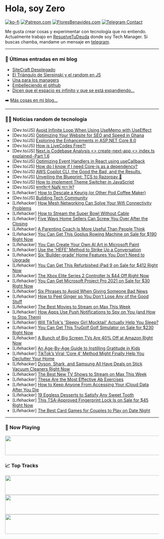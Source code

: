 # Hola, soy Zero

[![ko-fi](https://ko-fi.com/img/githubbutton_sm.svg)](https://ko-fi.com/J3J4N0LUK)
[![Patreon.com](https://img.shields.io/endpoint.svg?url=https%3A%2F%2Fshieldsio-patreon.vercel.app%2Fapi%3Fusername%3Dzerodragon%26type%3Dpatrons&style=for-the-badge)](https://patreon.com/zerodragon)
[![FloresBenavides.com](https://img.shields.io/website?down_message=oops&label=MiBlog&style=for-the-badge&up_message=online&url=https%3A%2F%2Ffloresbenavides.com)](https://floresbenavides.com)
[![Telegram Contact](https://img.shields.io/badge/escr%C3%ADbeme-ZeroDragon-%2326A5E4?style=for-the-badge&logo=telegram)](https://t.me/zerodragon)

Me gusta crear cosas y experimentar con tecnología que no entiendo.
Actualmente trabajo en [ResuelveTuDeuda](http://github.com/resuelve) donde soy Tech Manager.
Si buscas chamba, mandame un mensaje en [telegram](https://t.me/zerodragon).

---

### 📕 Últimas entradas en mi blog
<!-- BLOG-POST-LIST:START -->
- [SiteCraft Desplegado](https://floresbenavides.com/sitecraft-desplegado/)
- [El Triángulo de Sierpinski y el random en JS](https://floresbenavides.com/el-triangulo-de-sierpinski-y-el-random-en-js/)
- [Una para los managers](https://floresbenavides.com/una-para-los-managers/)
- [Embelleciendo el github](https://floresbenavides.com/embelleciendo-el-github/)
- [Dicen que el espacio es infinito y que se está expandiendo…](https://floresbenavides.com/dicen-que-el-espacio-es-infinito-y-que-se-esta-expandiendo/)
<!-- BLOG-POST-LIST:END -->

➡️ [Más cosas en mi blog...](https://floresbenavides.com)

---

### 👨‍💻 Noticias random de tecnología
<!-- TECH-POSTS:START -->
- [Dev.to/JS] [Avoid Infinite Loop When Using UseMemo with UseEffect](https://dev.to/ayako_yk/avoid-infinite-loop-when-using-usememo-with-useeffect-pgm)
- [Dev.to/JS] [Optimizing Your Website for SEO and Speed in Ghana](https://dev.to/ackomjnr/optimizing-your-website-for-seo-and-speed-in-ghana-m23)
- [Dev.to/JS] [Exploring the Enhancements in ASP.NET Core 8.0](https://dev.to/sardarmudassaralikhan/exploring-the-enhancements-in-aspnet-core-80-58fn)
- [Dev.to/JS] [How is LiveCodes Free?!](https://dev.to/livecodes_io/how-is-livecodes-free-5a52)
- [Dev.to/JS] [Next.js Codebase Analysis &lt;&gt; create-next-app &lt;&gt; index.ts explained - Part 1.6](https://dev.to/ramunarasinga/nextjs-codebase-analysis-create-next-app-indexts-explained-part-16-2pn)
- [Dev.to/JS] [Optimizing Event Handlers in React using useCallback](https://dev.to/demola12/optimizing-event-handlers-in-react-using-usecallback-5hc3)
- [Dev.to/JS] [How do I know if I need Core-js as a dependency?](https://dev.to/aboesig/how-do-i-know-if-i-need-core-js-as-a-dependency-2ojo)
- [Dev.to/JS] [AWS Copilot CLI, the Good the Bad, and the Results.](https://dev.to/morganney/aws-copilot-cli-the-good-the-bad-and-results-367d)
- [Dev.to/JS] [Unveiling the Blueprint: TCS to Razorpay 🚀](https://dev.to/iamstackless/unveiling-the-blueprint-tcs-to-razorpay-a7h)
- [Dev.to/JS] [How to implement Theme Switcher in JavaScript](https://dev.to/pavelkeyzik/how-to-implement-theme-switcher-in-javascript-53e)
- [Dev.to/JS] [জাভাস্ক্রিপ্টে NaN মানে কি?](https://dev.to/am_imtiaz/jaabhaaskriptte-nan-maane-ki-j1m)
- [Lifehacker] [How to Descale a Keurig &lpar;or Other Pod Coffee Maker&rpar;](https://lifehacker.com/home/how-to-descale-a-keurig-or-other-pod-coffee-maker)
- [Dev.to/JS] [Building Tech Community](https://dev.to/devgancode/building-tech-community-1p3i)
- [Lifehacker] [How Mesh Networking Can Solve Your Wifi Connectivity Problems](https://lifehacker.com/tech/what-is-mesh-networking)
- [Lifehacker] [How to Stream the Super Bowl Without Cable](https://lifehacker.com/entertainment/how-to-watch-the-super-bowl-without-cable)
- [Lifehacker] [Five Ways Home Sellers Can Screw You Over After the Closing](https://lifehacker.com/money/five-ways-home-sellers-can-screw-you)
- [Lifehacker] [A Parenting Coach Is More Useful Than People Think](https://lifehacker.com/family/what-does-a-parenting-coach-do)
- [Lifehacker] [You Can Get This Goplus Rowing Machine on Sale for $190 Right Now](https://lifehacker.com/health/goplus-rowing-machine-sale)
- [Lifehacker] [You Can Create Your Own AI Art in Microsoft Paint](https://lifehacker.com/tech/how-to-create-ai-art-in-microsoft-paint-with-cocreator)
- [Lifehacker] [Use the &#39;HEFE&#39; Method to Strike Up a Conversation](https://lifehacker.com/health/use-the-hefe-method-to-get-better-at-small-talk)
- [Lifehacker] [Six ‘Builder-grade’ Home Features You Don’t Need to Upgrade](https://lifehacker.com/money/builder-grade-home-features-you-dont-need-to-upgrade)
- [Lifehacker] [You Can Get This Refurbished iPad 9 on Sale for $412 Right Now](https://lifehacker.com/tech/refurbished-ipad-9-sale)
- [Lifehacker] [The Xbox Elite Series 2 Controller Is $44 Off Right Now](https://lifehacker.com/entertainment/xbox-elite-series-2-controller-sale-microsoft)
- [Lifehacker] [You Can Get Microsoft Project Pro 2021 on Sale for $30 Right Now](https://lifehacker.com/tech/microsoft-project-pro-sale)
- [Lifehacker] [Six Phrases to Avoid When Giving Someone Bad News](https://lifehacker.com/health/phrases-to-avoid-when-giving-someone-bad-news)
- [Lifehacker] [How to Peel Ginger so You Don&#39;t Lose Any of the Good Stuff](https://lifehacker.com/food-drink/the-best-ways-to-peel-ginger)
- [Lifehacker] [The Best Movies to Stream on Max This Week](https://lifehacker.com/entertainment/best-movies-on-max-this-week)
- [Lifehacker] [How Apps Use Push Notifications to Spy on You &lpar;and How to Stop Them&rpar;](https://lifehacker.com/tech/how-to-stop-apps-from-using-push-notifications-to-spy-on-you)
- [Lifehacker] [Will TikTok&#39;s &#39;Sleepy Girl Mocktail&#39; Actually Help You Sleep?](https://lifehacker.com/health/does-tiktoks-sleepy-girl-mocktail-work)
- [Lifehacker] [You Can Get This TruGolf Golf Simulator on Sale for $230 Right Now](https://lifehacker.com/trugolf-golf-simulator-sale)
- [Lifehacker] [A Bunch of Big Screen TVs Are 40% Off at Amazon Right Now](https://lifehacker.com/tech/hisense-u6-uled-series-tv-sale)
- [Lifehacker] [An Age-By-Age Guide to Instilling Gratitude in Kids](https://lifehacker.com/family/how-to-instill-gratitude-in-kids)
- [Lifehacker] [TikTok’s Viral ‘Core 4’ Method Might Finally Help You Declutter Your Home](https://lifehacker.com/home/declutter-your-home-with-tiktoks-viral-core-4-method)
- [Lifehacker] [Dyson, Shark, and Samsung All Have Deals on Stick Vacuum Cleaners Right Now](https://lifehacker.com/home/best-stick-vacuum-cleaner-deals)
- [Lifehacker] [The Best New TV Shows to Stream on Max This Week](https://lifehacker.com/entertainment/best-new-tv-shows-streaming-on-max-this-week)
- [Lifehacker] [These Are the Most Effective Ab Exercises](https://lifehacker.com/health/the-best-ab-exercises)
- [Lifehacker] [How to Keep Anyone From Accessing Your iCloud Data After You Die](https://lifehacker.com/tech/how-to-keep-your-icloud-data-safe-after-you-die)
- [Lifehacker] [19 Eggless Desserts to Satisfy Any Sweet Tooth](https://lifehacker.com/19-eggless-desserts-to-help-you-cope-with-eggflation-1850071224)
- [Lifehacker] [This TSA-Approved Fingerprint Lock Is on Sale for $45 Right Now](https://lifehacker.com/travel/fingerprint-travel-lock-sale)
- [Lifehacker] [The Best Card Games for Couples to Play on Date Night](https://lifehacker.com/relationships/card-games-for-date-night)<!-- TECH-POSTS:END -->

---

### 🎵 Now Playing
<a href="https://spotify-now-playing-dun.vercel.app/now-playing?open"><img src="https://spotify-now-playing-dun.vercel.app/now-playing" width="540" height="64"></a>

### 📈 Top Tracks
<a href="https://spotify-now-playing-dun.vercel.app/top-tracks?i=1&open"><img src="https://spotify-now-playing-dun.vercel.app/top-tracks?i=1" width="540" height="64"></a>
<a href="https://spotify-now-playing-dun.vercel.app/top-tracks?i=2&open"><img src="https://spotify-now-playing-dun.vercel.app/top-tracks?i=2" width="540" height="64"></a>
<a href="https://spotify-now-playing-dun.vercel.app/top-tracks?i=3&open"><img src="https://spotify-now-playing-dun.vercel.app/top-tracks?i=3" width="540" height="64"></a>

